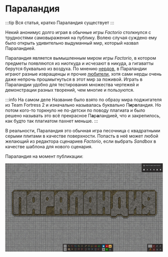 # Параландия

:::tip Вся статья, кратко
Параландия существует
:::

Некий анонимус долго играя в обычные игры *Factorio* столкнулся с трудностями самовыражения на публику. Волею случая суждено ему было открыть удивительно выдуманный мир, который назвал Параландией.

Параландия является вымышленным миром игры *Factorio*, в котором предметы появляются из ниоткуда и исчезают в никуда, а гигаватты берутся буквально из воздуха. По мнению [нердов](NerdsVsGeeks.md#народные-деффутаты), в Параландии играют разные извращенцы и прочие [любители](NerdsVsGeeks.md#озабоченные-гигагерцами-и-тэрафлопсами), хотя сами нерды очень даже непрочь прошмыгнуться в этот мир за поживой. Играть в Параландии удобно для тестирования множества чертежей и демонстрации разных творений, чем многие и пользуются.

:::info На самом деле
Название было взято по образу мира поджигателя из Team Fortress 2 и изначально называлась буквально П**и**р**о**ландия. Но потом кого-то торкнуло не по-детски по поводу плагиата и было решено называть это всё прекрасное П**а**р**а**ландией, что и закрепилось, как будто так плагиатом пахнет меньше.
:::

В реальности, Параландия это обычная игра песочница с квадратными серыми плитами в качестве поверхности. Попасть в неё может любой желающий из редактора сценариев *Factorio*, если выбрать *Sandbox* в качестве шаблона для нового сценария.

Параландия на момент публикации:

*![Параландия в Factorio](../_images/Additionals/Paraland.01.png)*
